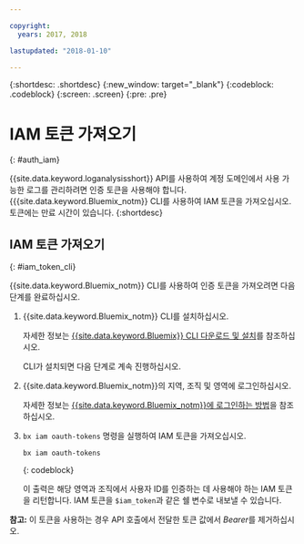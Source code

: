 ```yaml
---

copyright:
  years: 2017, 2018

lastupdated: "2018-01-10"

---
```



{:shortdesc: .shortdesc}
{:new_window: target="_blank"}
{:codeblock: .codeblock}
{:screen: .screen}
{:pre: .pre}


# IAM 토큰 가져오기
{: #auth_iam}

{{site.data.keyword.loganalysisshort}} API를 사용하여 계정 도메인에서 사용 가능한 로그를 관리하려면 인증 토큰을 사용해야 합니다. {{{site.data.keyword.Bluemix_notm}} CLI를 사용하여 IAM 토큰을 가져오십시오. 토큰에는 만료 시간이 있습니다.
{:shortdesc}


## IAM 토큰 가져오기
{: #iam_token_cli}

{{site.data.keyword.Bluemix_notm}} CLI를 사용하여 인증 토큰을 가져오려면 다음 단계를 완료하십시오. 

1. {{site.data.keyword.Bluemix_notm}} CLI를 설치하십시오. 

   자세한 정보는 [{{site.data.keyword.Bluemix}} CLI 다운로드 및 설치](/docs/cli/reference/bluemix_cli/download_cli.html#download_install)를 참조하십시오.
   
   CLI가 설치되면 다음 단계로 계속 진행하십시오. 
    
2. {{site.data.keyword.Bluemix_notm}}의 지역, 조직 및 영역에 로그인하십시오. 

    자세한 정보는 [{{site.data.keyword.Bluemix_notm}}에 로그인하는 방법](/docs/services/CloudLogAnalysis/qa/cli_qa.html#login)을 참조하십시오.
	
3. `bx iam oauth-tokens` 명령을 실행하여 IAM 토큰을 가져오십시오. 

    ```
	bx iam oauth-tokens
	```
	{: codeblock}
	
	이 출력은 해당 영역과 조직에서 사용자 ID를 인증하는 데 사용해야 하는 IAM 토큰을 리턴합니다. IAM 토큰을 `$iam_token`과 같은 쉘 변수로 내보낼 수 있습니다.



**참고:** 이 토큰을 사용하는 경우 API 호출에서 전달한 토큰 값에서 *Bearer*를 제거하십시오.

